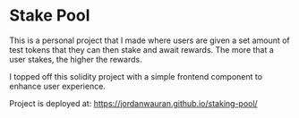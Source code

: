 # Stake Pool

This is a personal project that I made where users are given a set amount of test tokens that they can then stake and await rewards. The more that a user stakes, the higher the rewards. 

I topped off this solidity project with a simple frontend component to enhance user experience.

Project is deployed at: https://jordanwauran.github.io/staking-pool/
